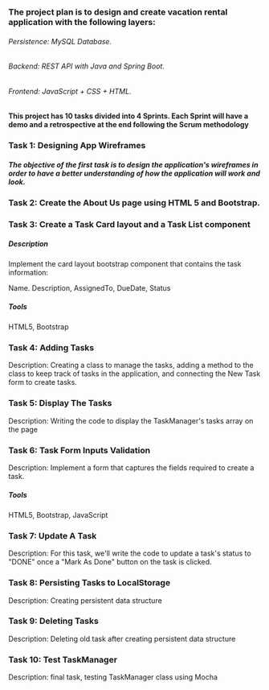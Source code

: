 ### The project plan is to design and create vacation rental application with the following layers:
###### Persistence: MySQL Database.
###### Backend: REST API with Java and Spring Boot.
###### Frontend: JavaScript + CSS + HTML.
#### This project has 10 tasks divided into 4 Sprints. Each Sprint will have a demo and a retrospective at the end following the Scrum methodology
### Task 1: Designing App Wireframes
##### The objective of the first task is to design the application's wireframes in order to have a better understanding of how the application will work and look.
### Task 2: Create the About Us page using HTML 5 and Bootstrap.

### Task 3: Create a Task Card layout and a Task List component
##### Description
Implement the card layout bootstrap component that contains the task information:

Name. 
Description, 
AssignedTo, 
DueDate, 
Status

##### Tools
HTML5,
Bootstrap

### Task 4: Adding Tasks
Description:
Creating a class to manage the tasks, adding a method to the class to keep track of tasks in the  application, and connecting the New Task form to create tasks.

### Task 5: Display The Tasks
Description:
Writing the code to display the TaskManager's tasks array on the page

### Task 6: Task Form Inputs Validation
Description:
Implement a form that captures the fields required to create a task.

##### Tools
HTML5,
Bootstrap,
JavaScript

### Task 7: Update A Task
Description:
For this task, we'll write the code to update a task's status to "DONE" once a "Mark As Done" button on the task is clicked.

### Task 8: Persisting Tasks to LocalStorage
Description:
Creating persistent data structure
### Task 9: Deleting Tasks
Description: Deleting old task after creating persistent data structure 
### Task 10: Test TaskManager
Description:
final task, testing TaskManager class using Mocha

